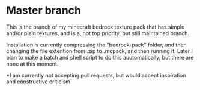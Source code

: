 # Master branch

This is the branch of my minecraft bedrock texture pack that has simple and/or plain textures, and is a, not top priority, but still maintained branch.

Installation is currently compressing the "bedrock-pack" folder, and then changing the file extention from .zip to .mcpack, and then running it. Later I plan to make a batch and shell script to do this auutomatically, but there are none at this moment.

*I am currently not accepting pull requests, but would accept inspiration and constructive criticism